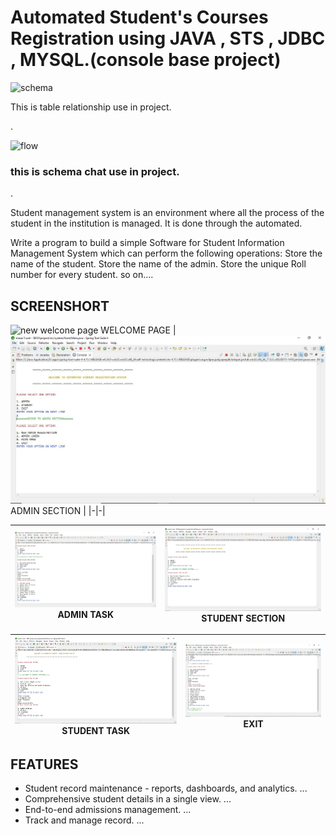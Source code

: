 
# Automated Student's Courses Registration  using JAVA , STS , JDBC , MYSQL.(console base project)

![schema](https://github.com/Akshayrane848/Student-Management-System/assets/105929244/96932098-9ba0-4688-8d35-217b3b4025df)

This is table relationship use in project. 

.

![flow](https://github.com/Akshayrane848/Student-Management-System/assets/105929244/d685b3cd-e3c4-4699-a56e-0da450f8ca81)


### this is schema chat use in project.

.


Student management system is an environment where all the process of the student in the institution is managed. It is done through the automated.

Write a program to build a simple Software for Student Information Management System which can perform the following operations: Store the name of the student. Store the  name of the admin. Store the unique Roll number for every student. so on....


## SCREENSHORT 

![new welcone page](https://github.com/Akshayrane848/Student-Management-System/assets/105929244/463203de-aa90-4145-a7e0-9899cd90ec45)
 WELCOME PAGE | ![screenshot](https://github.com/Akshayrane848/Student-Management-System/blob/main/IMAGE/Admin%20section.JPG) ADMIN SECTION |
|-|-|

![screenshot](https://github.com/Akshayrane848/Student-Management-System/blob/main/IMAGE/Admin%20task.JPG) ADMIN TASK | ![screenshot](https://github.com/Akshayrane848/Student-Management-System/blob/main/IMAGE/Student%20section.JPG) STUDENT SECTION |
|-|-|

![screenshot](https://github.com/Akshayrane848/Student-Management-System/blob/main/IMAGE/Student%20task.JPG) STUDENT TASK | ![screenshot](https://github.com/Akshayrane848/Student-Management-System/blob/main/IMAGE/exit.JPG) EXIT |
|-|-|



## FEATURES

- Student record maintenance - reports, dashboards, and analytics. ...
- Comprehensive student details in a single view. ...
- End-to-end admissions management. ...
- Track and manage record. ...

